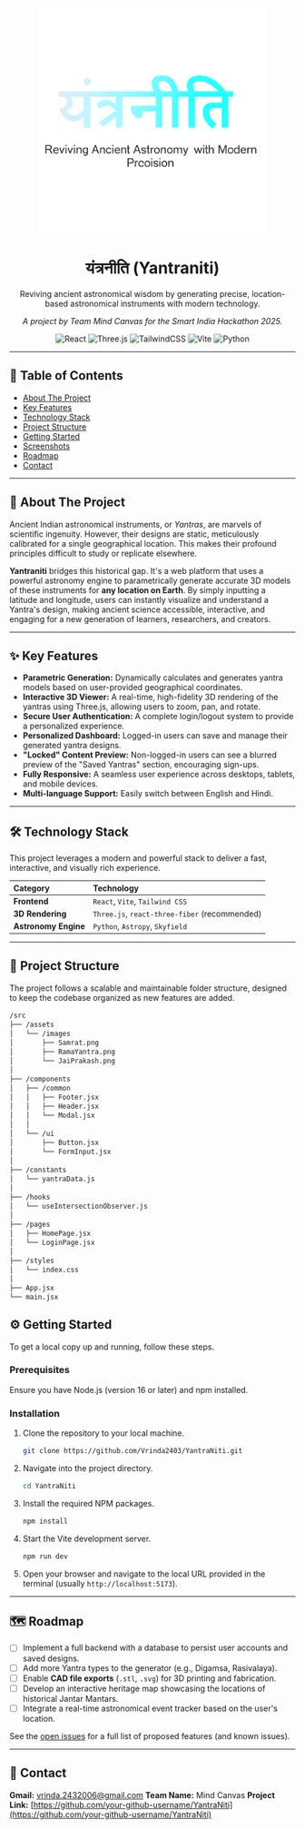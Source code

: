 <div align="center">
 <img src="https://raw.githubusercontent.com/Vrinda2403/YantraNiti/main/YantraNiti/src/assets/YantraNiti_Logo.png" alt="Yantraniti Logo" width="400"/>
  <br/>
  <h1>
    यंत्रनीति (Yantraniti)
  </h1>
  <p>
    Reviving ancient astronomical wisdom by generating precise, location-based astronomical instruments with modern technology.
  </p>
  <p>
    <em>A project by Team Mind Canvas for the Smart India Hackathon 2025.</em>
  </p>
</div>

<div align="center">

![React](https://img.shields.io/badge/react-%2320232a.svg?style=for-the-badge&logo=react&logoColor=%2361DAFB)
![Three.js](https://img.shields.io/badge/threejs-black?style=for-the-badge&logo=three.js&logoColor=white)
![TailwindCSS](https://img.shields.io/badge/tailwindcss-%2338B2AC.svg?style=for-the-badge&logo=tailwind-css&logoColor=white)
![Vite](https://img.shields.io/badge/vite-%23646CFF.svg?style=for-the-badge&logo=vite&logoColor=white)
![Python](https://img.shields.io/badge/python-3670A0?style=for-the-badge&logo=python&logoColor=ffdd54)

</div>

---

## 📖 Table of Contents
* [About The Project](#-about-the-project)
* [Key Features](#-key-features)
* [Technology Stack](#-technology-stack)
* [Project Structure](#-project-structure)
* [Getting Started](#-getting-started)
* [Screenshots](#-screenshots)
* [Roadmap](#-roadmap)
* [Contact](#-contact)

---

## 🚀 About The Project

Ancient Indian astronomical instruments, or *Yantras*, are marvels of scientific ingenuity. However, their designs are static, meticulously calibrated for a single geographical location. This makes their profound principles difficult to study or replicate elsewhere.

**Yantraniti** bridges this historical gap. It's a web platform that uses a powerful astronomy engine to parametrically generate accurate 3D models of these instruments for **any location on Earth**. By simply inputting a latitude and longitude, users can instantly visualize and understand a Yantra's design, making ancient science accessible, interactive, and engaging for a new generation of learners, researchers, and creators.



---

## ✨ Key Features

* **Parametric Generation:** Dynamically calculates and generates yantra models based on user-provided geographical coordinates.
* **Interactive 3D Viewer:** A real-time, high-fidelity 3D rendering of the yantras using Three.js, allowing users to zoom, pan, and rotate.
* **Secure User Authentication:** A complete login/logout system to provide a personalized experience.
* **Personalized Dashboard:** Logged-in users can save and manage their generated yantra designs.
* **"Locked" Content Preview:** Non-logged-in users can see a blurred preview of the "Saved Yantras" section, encouraging sign-ups.
* **Fully Responsive:** A seamless user experience across desktops, tablets, and mobile devices.
* **Multi-language Support:** Easily switch between English and Hindi.

---

## 🛠️ Technology Stack

This project leverages a modern and powerful stack to deliver a fast, interactive, and visually rich experience.

| Category | Technology |
| :--- | :--- |
| **Frontend** | `React`, `Vite`, `Tailwind CSS` |
| **3D Rendering** | `Three.js`, `react-three-fiber` (recommended) |
| **Astronomy Engine** | `Python`, `Astropy`, `Skyfield` |

---

## 📂 Project Structure

The project follows a scalable and maintainable folder structure, designed to keep the codebase organized as new features are added.

```
/src
├── /assets
│   └── /images
│       ├── Samrat.png
│       ├── RamaYantra.png
│       └── JaiPrakash.png
│
├── /components
│   ├── /common
│   │   ├── Footer.jsx
│   │   ├── Header.jsx
│   │   └── Modal.jsx 
│   │
│   └── /ui
│       ├── Button.jsx
│       └── FormInput.jsx
│
├── /constants
│   └── yantraData.js
│
├── /hooks
│   └── useIntersectionObserver.js
│
├── /pages
│   ├── HomePage.jsx
│   └── LoginPage.jsx
│
├── /styles
│   └── index.css
│
├── App.jsx
└── main.jsx

```

## ⚙️ Getting Started

To get a local copy up and running, follow these steps.

### Prerequisites
Ensure you have Node.js (version 16 or later) and npm installed.

### Installation
1.  Clone the repository to your local machine.
    ```sh
    git clone https://github.com/Vrinda2403/YantraNiti.git
    ```
2.  Navigate into the project directory.
    ```sh
    cd YantraNiti
    ```
3.  Install the required NPM packages.
    ```sh
    npm install
    ```
4.  Start the Vite development server.
    ```sh
    npm run dev
    ```
5.  Open your browser and navigate to the local URL provided in the terminal (usually `http://localhost:5173`).

---

## 🗺️ Roadmap

- [ ] Implement a full backend with a database to persist user accounts and saved designs.
- [ ] Add more Yantra types to the generator (e.g., Digamsa, Rasivalaya).
- [ ] Enable **CAD file exports** (`.stl`, `.svg`) for 3D printing and fabrication.
- [ ] Develop an interactive heritage map showcasing the locations of historical Jantar Mantars.
- [ ] Integrate a real-time astronomical event tracker based on the user's location.

See the [open issues](https://github.com/Vrinda2403/YantraNiti/issues) for a full list of proposed features (and known issues).

---

## 📧 Contact
**Gmail:** vrinda.2432006@gmail.com
**Team Name:** Mind Canvas
**Project Link:** [https://github.com/your-github-username/YantraNiti](https://github.com/your-github-username/YantraNiti)

